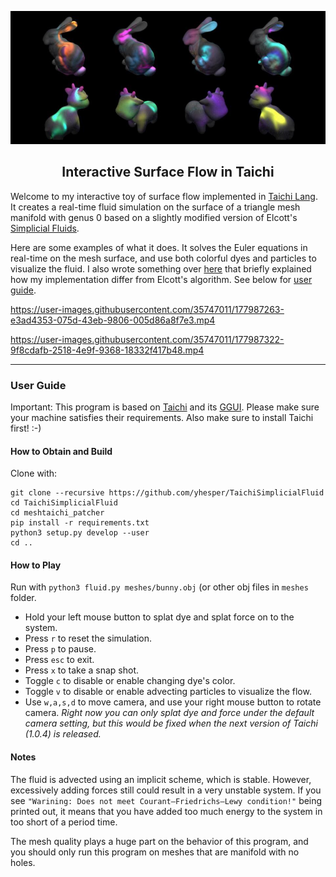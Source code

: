 <p align="center">
 <img width=700px src="media/teaser.jpeg" alt="Project logo">
</p>
<h2 align="center">Interactive Surface Flow in Taichi</h2>

 Welcome to my interactive toy of surface flow implemented in [Taichi Lang](https://github.com/taichi-dev/taichi). It creates a real-time fluid simulation on the surface of a triangle mesh manifold with genus 0 based on a slightly modified version of Elcott's [Simplicial Fluids](http://www.geometry.caltech.edu/pubs/ETKSD07.pdf). 

Here are some examples of what it does. It solves the Euler equations in real-time on the mesh surface, and use both colorful dyes and particles to visualize the fluid. I also wrote something over [here](https://yhesper.github.io/projects/2_project_simpfluid/) that briefly explained how my implementation differ from Elcott's algorithm. See below for [user guide](#user-guide). 




https://user-images.githubusercontent.com/35747011/177987263-e3ad4353-075d-43eb-9806-005d86a8f7e3.mp4






https://user-images.githubusercontent.com/35747011/177987322-9f8cdafb-2518-4e9f-9368-18332f417b48.mp4






---

### User Guide

Important: This program is based on [Taichi](https://docs.taichi.graphics/docs/) and its [GGUI](https://docs.taichi-lang.org/docs/ggui). Please make sure your machine satisfies their requirements. Also make sure to install Taichi first! :-) 


#### How to Obtain and Build

Clone with:

```
git clone --recursive https://github.com/yhesper/TaichiSimplicialFluid
cd TaichiSimplicialFluid
cd meshtaichi_patcher
pip install -r requirements.txt
python3 setup.py develop --user
cd ..
```


#### How to Play

Run with ```python3 fluid.py meshes/bunny.obj``` (or other obj files in ```meshes``` folder.

* Hold your left mouse button to splat dye and splat force on to the system. 
* Press ```r``` to reset the simulation.
* Press ```p``` to pause.
* Press ```esc``` to exit.
* Press ```x``` to take a snap shot.
* Toggle ```c``` to disable or enable changing dye's color.
* Toggle ```v``` to disable or enable advecting particles to visualize the flow.
* Use ```w,a,s,d``` to move camera, and use your right mouse button to rotate camera. _Right now you can only splat dye and force under the default camera setting, but this would be fixed when the next version of Taichi (1.0.4) is released._


#### Notes

The fluid is advected using an implicit scheme, which is stable. However, excessively adding forces still could result in a very unstable system. If you see ```"Warining: Does not meet Courant–Friedrichs–Lewy condition!"``` being printed out, it means that you have added too much energy to the system  in too short of a period time.

The mesh quality plays a huge part on the behavior of this program, and you should only run this program on meshes that are manifold with no holes. 
